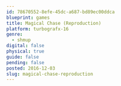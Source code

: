 ```yaml
---
id: 78670552-8efe-45dc-a687-bd89ec00ddca
blueprint: games
title: Magical Chase (Reproduction)
platform: turbografx-16
genre:
  - shmup
digital: false
physical: true
guide: false
pending: false
posted: 2016-12-03
slug: magical-chase-reproduction
---
```

